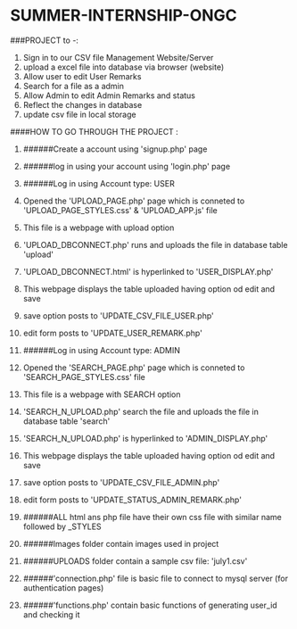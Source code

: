 # SUMMER-INTERNSHIP-ONGC

###PROJECT to -:

1. Sign in to our CSV file Management Website/Server
2. upload a excel file into database via browser (website)
3. Allow user to  edit User Remarks
4. Search for a file as a admin
5. Allow Admin to edit Admin Remarks and status
6. Reflect the changes in database
7. update csv file in local storage

####HOW TO GO THROUGH THE PROJECT :

1. ######Create a account using 'signup.php' page
2. ######log in using your account using 'login.php' page
3. ######Log in using Account type: USER
  1. Opened the 'UPLOAD_PAGE.php' page which is conneted to 'UPLOAD_PAGE_STYLES.css' & 'UPLOAD_APP.js' file
  2. This file is a webpage with upload option
  3. 'UPLOAD_DBCONNECT.php' runs and uploads the file in database table 'upload'
  4. 'UPLOAD_DBCONNECT.html' is hyperlinked to 'USER_DISPLAY.php'
  5. This webpage displays the table uploaded having option od edit and save
  6. save option posts to 'UPDATE_CSV_FILE_USER.php'
  7. edit form posts to 'UPDATE_USER_REMARK.php'

4. ######Log in using Account type: ADMIN
  1. Opened the 'SEARCH_PAGE.php' page which is conneted to 'SEARCH_PAGE_STYLES.css' file
  2. This file is a webpage with SEARCH option
  3. 'SEARCH_N_UPLOAD.php' search the file and uploads the file in database table 'search'
  4. 'SEARCH_N_UPLOAD.php' is hyperlinked to 'ADMIN_DISPLAY.php'
  5. This webpage displays the table uploaded having option od edit and save
  6. save option posts to 'UPDATE_CSV_FILE_ADMIN.php'
  7. edit form posts to 'UPDATE_STATUS_ADMIN_REMARK.php'

5. ######ALL html ans php file have their own css file with similar name followed by _STYLES
6. ######Images folder contain images used in project
7. ######UPLOADS folder contain a sample csv file: 'july1.csv'
8. ######'connection.php' file is basic file to connect to mysql server (for authentication pages)
9. ######'functions.php' contain basic functions of generating user_id and checking it
